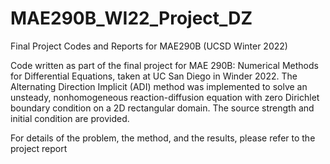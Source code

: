 # MAE290B_WI22_Project_DZ
Final Project Codes and Reports for MAE290B (UCSD Winter 2022)

Code written as part of the final project for MAE 290B: Numerical Methods for Differential Equations, taken at UC San Diego in Winder 2022. The Alternating Direction Implicit (ADI) method was implemented to solve an unsteady, nonhomogeneous reaction-diffusion equation with zero Dirichlet boundary condition on a 2D rectangular domain. The source strength and initial condition are provided. 

For details of the problem, the method, and the results, please refer to the project report
